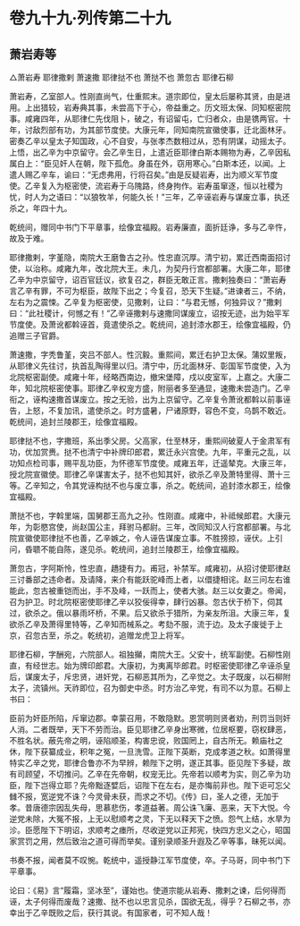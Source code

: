 # 卷九十九·列传第二十九

## 萧岩寿等

△萧岩寿 耶律撒剌 萧速撒 耶律挞不也 萧挞不也 萧忽古 耶律石柳

萧岩寿，乙室部人。性刚直尚气，仕重熙末。道宗即位，皇太后屡称其贤，由是进用。上出猎较，岩寿典其事，未尝高下于心，帝益重之。历文班太保、同知枢密院事。咸雍四年，从耶律仁先伐阻卜，破之，有诏留屯，亡归者众，由是镌两官。十年，讨敌烈部有功，为其部节度使。大康元年，同知南院宣徽使事，迁北面林牙。密奏乙辛以皇太子知国政，心不自安，与张孝杰数相过从，恐有阴谋，动摇太子。上悟，出乙辛为中京留守。会乙辛生日，上遣近臣耶律白斯本赐物为寿，乙辛因私属白上：“臣见奸人在朝，陛下孤危。身虽在外，窃用寒心。”白斯本还，以闻。上遣人赐乙辛车，谕曰：“无虑弗用，行将召矣。”由是反疑岩寿，出为顺义军节度使。乙辛复入为枢密使，流岩寿于乌隗路，终身拘作。岩寿虽窜逐，恒以社稷为忧，时人为之语曰：“以狼牧羊，何能久长！”三年，乙辛诬岩寿与谋废立事，执还杀之，年四十九。

乾统间，赠同中书门下平章事，绘像宜福殿。岩寿廉直，面折廷诤，多与乙辛忤，故及于难。

耶律撒剌，字堇隐，南院大王磨鲁古之孙。性忠直沉厚。清宁初，累迁西南面招讨使，以治称。咸雍九年，改北院大王。未几，为契丹行宫都部署。大康二年，耶律乙辛为中京留守，诏百官廷议，欲复召之，群臣无敢正言。撒剌独奏曰：“萧岩寿言乙辛有罪，不可为枢臣，故陛下出之；今复召，恐天下生疑。”进谏者三，不纳，左右为之震悚。乙辛复为枢密使，见撒剌，让曰：“与君无憾，何独异议？”撒剌曰：“此社稷计，何憾之有！”乙辛诬撒剌与速撒同谋废立，诏按无迹，出为始平军节度使。及萧讹都斡诬首，竟遣使杀之。乾统间，追封漆水郡王，绘像宜福殿，仍追赠三子官爵。

萧速撒，字秃鲁堇，突吕不部人。性沉毅。重熙间，累迁右护卫太保。蒲奴里叛，从耶律义先往讨，执首乱陶得里以归。清宁中，历北面林牙、彰国军节度使，入为北院枢密副使。咸雍十年，经略西南边，撤宋堡障，戍以皮室军，上嘉之。大康二年，知北院枢密使事。耶律乙辛权宠方盛，附丽者多至通显，速撒未尝造门。乙辛衔之，诬构速撒首谋废立。按之无验，出为上京留守。乙辛复令萧讹都斡以前事诬告，上怒，不复加讯，遣使杀之。时方盛暑，尸诸原野，容色不变，乌鹊不敢近。乾统间，追封兰陵郡王，绘像宜福殿。

耶律挞不也，字撒班，系出季父房。父高家，仕至林牙，重熙间破夏人于金肃军有功，优加赏赉。挞不也清宁中补牌印郎君，累迁永兴宫使。九年，平重元之乱，以功知点检司事，赐平乱功臣，为怀德军节度使。咸雍五年，迁遥辇克。大康三年，授北院宣徽使。耶律乙辛谋害太子，挞不也知其奸，欲杀乙辛及萧特里得、萧十三等。乙辛知之，令其党诬构挞不也与废立事，杀之。乾统间，追封漆水郡王，绘像宜福殿。

萧挞不也，字斡里端，国舅郡王高九之孙。性刚直。咸雍中，补祗候郎君。大康元年，为彰愍宫使，尚赵国公主，拜驸马都尉。三年，改同知汉人行宫都部署。与北院宣徽使耶律挞不也善，乙辛嫉之，令人诬告谋废立事。不胜搒掠，诬伏。上引问，昏聩不能自陈，遂见杀。乾统间，追封兰陵郡王，绘像宜福殿。

萧忽古，字阿斯怜，性忠直，趫捷有力。甫冠，补禁军。咸雍初，从招讨使耶律赵三讨番部之违命者。及请降，来介有能跃驼峰而上者，以儇捷相诧。赵三问左右谁能此，忽古被重铠而出，手不及峰，一跃而上，使者大骇。赵三以女妻之。帝闻，召为护卫。时北院枢密使耶律乙辛以狡佞得幸，肆行凶暴。忽古伏于桥下，伺其过，欲杀之。俄以暴雨坏桥，不果。后又欲杀于猎所，为亲友所沮。大康三年，复欲杀乙辛及萧得里特等，乙辛知而械系之。考劾不服，流于边。及太子废徙于上京，召忽古至，杀之。乾统初，追赠龙虎卫上将军。

耶律石柳，字酬宛，六院部人。祖独攧，南院大王。父安十，统军副使。石柳性刚直，有经世志。始为牌印郎君。大康初，为夷离毕郎君。时枢密使耶律乙辛诬杀皇后，谋废太子，斥忠贤，进奸党，石柳恶其所为，乙辛觉之。太子既废，以石柳附太子，流镇州。天祚即位，召为御史中丞。时方治乙辛党，有司不以为意。石柳上书曰：

臣前为奸臣所陷，斥窜边郡。幸蒙召用，不敢隐默。恩赏明则贤者劝，刑罚当则奸人消。二者既举，天下不劳而治。臣见耶律乙辛身出寒微，位居枢要，窃权肆恶，不胜名状。蔽先帝之明，诬陷顺圣，构害忠谠，败国罔上，自古所无。赖庙社之休，陛下获纂成业，积年之冤，一旦洗雪。正陛下英断，克成孝道之秋。如萧得里特实乙辛之党，耶律合鲁亦不为早辨，赖陛下之明，遂正其事。臣见陛下多疑，故有司顾望，不切推问。乙辛在先帝朝，权宠无比。先帝若以顺考为实，则乙辛为功臣，陛下岂得立耶？先帝黜逐嬖后，诏陛下在左右，是亦悔前非也。陛下讵可忘父雠不报，宽逆党不诛？今灵骨未获，而求之不切。《传》曰，圣人之德，无加于孝。昔唐德宗因乱失母，思慕悲伤，孝道益著。周公诛飞廉、恶来，天下大悦。今逆党未除，大冤不报，上无以慰顺考之灵，下无以释天下之愤。怨气上结，水旱为沴。臣愿陛下下明诏，求顺考之瘗所，尽收逆党以正邦宪，快四方忠义之心，昭国家赏罚之用，然后致治之道可得而举矣。谨别录顺圣升遐及乙辛等事，昧死以闻。

书奏不报，闻者莫不叹惋。乾统中，遥授静江军节度使，卒。子马哥，同中书门下平章事。

论曰：《易》言“履霜，坚冰至”，谨始也。使道宗能从岩寿、撒剌之谏，后何得而诬，太子何得而废哉？速撒、挞不也以忠言见杀，国欲无乱，得乎？石柳之书，亦幸出于乙辛既败之后，获行其说。有国家者，可不知人哉！
